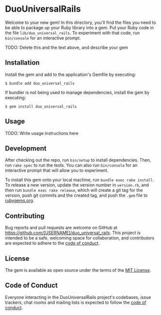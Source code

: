 # DuoUniversalRails

Welcome to your new gem! In this directory, you'll find the files you need to be able to package up your Ruby library into a gem. Put your Ruby code in the file `lib/duo_universal_rails`. To experiment with that code, run `bin/console` for an interactive prompt.

TODO: Delete this and the text above, and describe your gem

## Installation

Install the gem and add to the application's Gemfile by executing:

    $ bundle add duo_universal_rails

If bundler is not being used to manage dependencies, install the gem by executing:

    $ gem install duo_universal_rails

## Usage

TODO: Write usage instructions here

## Development

After checking out the repo, run `bin/setup` to install dependencies. Then, run `rake spec` to run the tests. You can also run `bin/console` for an interactive prompt that will allow you to experiment.

To install this gem onto your local machine, run `bundle exec rake install`. To release a new version, update the version number in `version.rb`, and then run `bundle exec rake release`, which will create a git tag for the version, push git commits and the created tag, and push the `.gem` file to [rubygems.org](https://rubygems.org).

## Contributing

Bug reports and pull requests are welcome on GitHub at https://github.com/[USERNAME]/duo_universal_rails. This project is intended to be a safe, welcoming space for collaboration, and contributors are expected to adhere to the [code of conduct](https://github.com/[USERNAME]/duo_universal_rails/blob/master/CODE_OF_CONDUCT.md).

## License

The gem is available as open source under the terms of the [MIT License](https://opensource.org/licenses/MIT).

## Code of Conduct

Everyone interacting in the DuoUniversalRails project's codebases, issue trackers, chat rooms and mailing lists is expected to follow the [code of conduct](https://github.com/[USERNAME]/duo_universal_rails/blob/master/CODE_OF_CONDUCT.md).
